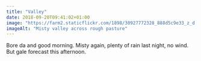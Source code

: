```yaml
---
title: "Valley"
date: 2018-09-20T09:41:02+01:00
image: "https://farm2.staticflickr.com/1898/30927772328_888d5c9e33_z_d.jpg"
imageAlt: "Misty valley across rough pasture"
---
```


Bore da and good morning. Misty again, plenty of rain last night, no wind. But gale forecast this afternoon.
